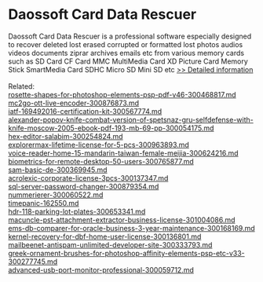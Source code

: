 # Daossoft Card Data Rescuer
Daossoft Card Data Rescuer is a professional software especially designed to recover deleted lost erased corrupted or formatted lost photos audios videos documents ziprar archives emails etc from various memory cards such as SD Card CF Card MMC MultiMedia Card XD Picture Card Memory Stick SmartMedia Card SDHC Micro SD Mini SD etc
[>> Detailed information](https://secure.shareit.com/shareit/product.html?productid=300873389&affiliateid=200057808)<br/><br/>Related:
<br />[rosette-shapes-for-photoshop-elements-psp-pdf-v46-300468817.md](https://github.com/downloadplanet/downloadplanet/blob/main/rosette-shapes-for-photoshop-elements-psp-pdf-v46-300468817.md)<br />[mc2go-ott-live-encoder-300876873.md](https://github.com/downloadplanet/downloadplanet/blob/main/mc2go-ott-live-encoder-300876873.md)<br />[iatf-169492016-certification-kit-300567774.md](https://github.com/downloadplanet/downloadplanet/blob/main/iatf-169492016-certification-kit-300567774.md)<br />[alexander-popov-knife-combat-version-of-spetsnaz-gru-selfdefense-with-knife-moscow-2005-ebook-pdf-193-mb-69-pp-300054175.md](https://github.com/downloadplanet/downloadplanet/blob/main/alexander-popov-knife-combat-version-of-spetsnaz-gru-selfdefense-with-knife-moscow-2005-ebook-pdf-193-mb-69-pp-300054175.md)<br />[hex-editor-salabim-300254824.md](https://github.com/downloadplanet/downloadplanet/blob/main/hex-editor-salabim-300254824.md)<br />[explorermax-lifetime-license-for-5-pcs-300963893.md](https://github.com/downloadplanet/downloadplanet/blob/main/explorermax-lifetime-license-for-5-pcs-300963893.md)<br />[voice-reader-home-15-mandarin-taiwan-female-meijia-300624216.md](https://github.com/downloadplanet/downloadplanet/blob/main/voice-reader-home-15-mandarin-taiwan-female-meijia-300624216.md)<br />[biometrics-for-remote-desktop-50-users-300765877.md](https://github.com/downloadplanet/downloadplanet/blob/main/biometrics-for-remote-desktop-50-users-300765877.md)<br />[sam-basic-de-300369945.md](https://github.com/downloadplanet/downloadplanet/blob/main/sam-basic-de-300369945.md)<br />[acrolexic-corporate-license-3pcs-300137347.md](https://github.com/downloadplanet/downloadplanet/blob/main/acrolexic-corporate-license-3pcs-300137347.md)<br />[sql-server-password-changer-300879354.md](https://github.com/downloadplanet/downloadplanet/blob/main/sql-server-password-changer-300879354.md)<br />[nummerierer-300060522.md](https://github.com/downloadplanet/downloadplanet/blob/main/nummerierer-300060522.md)<br />[timepanic-162550.md](https://github.com/downloadplanet/downloadplanet/blob/main/timepanic-162550.md)<br />[hdr-118-parking-lot-plates-300653341.md](https://github.com/downloadplanet/downloadplanet/blob/main/hdr-118-parking-lot-plates-300653341.md)<br />[macuncle-pst-attachment-extractor-business-license-301004086.md](https://github.com/downloadplanet/downloadplanet/blob/main/macuncle-pst-attachment-extractor-business-license-301004086.md)<br />[ems-db-comparer-for-oracle-business-3-year-maintenance-300168169.md](https://github.com/downloadplanet/downloadplanet/blob/main/ems-db-comparer-for-oracle-business-3-year-maintenance-300168169.md)<br />[kernel-recovery-for-dbf-home-user-license-300136801.md](https://github.com/downloadplanet/downloadplanet/blob/main/kernel-recovery-for-dbf-home-user-license-300136801.md)<br />[mailbeenet-antispam-unlimited-developer-site-300333793.md](https://github.com/downloadplanet/downloadplanet/blob/main/mailbeenet-antispam-unlimited-developer-site-300333793.md)<br />[greek-ornament-brushes-for-photoshop-affinity-elements-psp-etc-v33-300277745.md](https://github.com/downloadplanet/downloadplanet/blob/main/greek-ornament-brushes-for-photoshop-affinity-elements-psp-etc-v33-300277745.md)<br />[advanced-usb-port-monitor-professional-300059712.md](https://github.com/downloadplanet/downloadplanet/blob/main/advanced-usb-port-monitor-professional-300059712.md)
